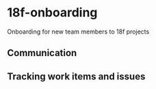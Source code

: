 # 18f-onboarding
Onboarding for new team members to 18f projects

## Communication

## Tracking work items and issues

